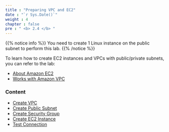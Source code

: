 ```yaml
---
title : "Preparing VPC and EC2"
date : "`r Sys.Date()`"
weight : 4
chapter : false
pre : " <b> 2.4 </b> "
---
```


{{% notice info %}}
You need to create 1 Linux instance on the public subnet to perform this lab.
{{% /notice %}}

To learn how to create EC2 instances and VPCs with public/private subnets, you can refer to the lab:
  - [About Amazon EC2](https://000004.awsstudygroup.com/en/)
  - [Works with Amazon VPC](https://000003.awsstudygroup.com/en/)

### Content
  - [Create VPC](2.4.1-createvpc/)
  - [Create Public Subnet](2.4.2-createpublicsubnet/)
  - [Create Security Group](2.4.3-createsecgroup/)
  - [Create EC2 Instance](2.4.4-createec2linux/)
  - [Test Connection](2.4.5-testconnection/)